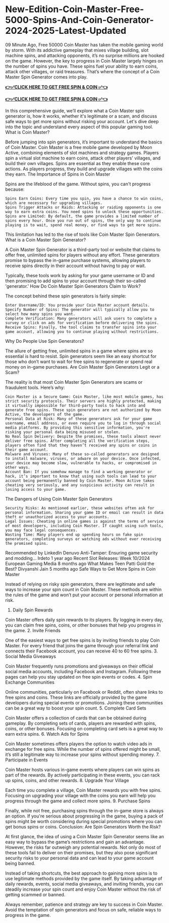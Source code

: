 # New-Edition-Coin-Master-Free-5000-Spins-And-Coin-Generator-2024-2025-Latest-Updated

09 Minute Ago, Free 50000 Coin Master has taken the mobile gaming world by storm. With its addictive gameplay that mixes village building, slot machine spins, and attacking opponents, it’s no surprise millions are hooked on the game. However, the key to progress in Coin Master largely hinges on the number of spins you have. These spins fuel your ability to earn coins, attack other villages, or raid treasures. That’s where the concept of a Coin Master Spin Generator comes into play.

**[👉✅CLICK HERE TO GET FREE SPIN & COIN ✅👈](https://tinyurl.com/mwppajyx)**

**[👉✅CLICK HERE TO GET FREE SPIN & COIN ✅👈](https://tinyurl.com/mwppajyx)**


In this comprehensive guide, we’ll explore what a Coin Master spin generator is, how it works, whether it's legitimate or a scam, and discuss safe ways to get more spins without risking your account. Let's dive deep into the topic and understand every aspect of this popular gaming tool.
What is Coin Master?

Before jumping into spin generators, it’s important to understand the basics of Coin Master. Coin Master is a free mobile game developed by Moon Active, combining elements of slot machines and strategy games. Players spin a virtual slot machine to earn coins, attack other players' villages, and build their own villages. Spins are essential as they enable these core actions. As players progress, they build and upgrade villages with the coins they earn.
The Importance of Spins in Coin Master

Spins are the lifeblood of the game. Without spins, you can't progress because:

    Spins Earn Coins: Every time you spin, you have a chance to win coins, which are necessary for upgrading villages.
    Spins Trigger Attacks or Raids: Attacking or raiding opponents is one way to earn extra coins. You need spins to unlock these opportunities.
    Spins are Limited: By default, the game provides a limited number of spins every hour. Once you run out of spins, the only way to continue playing is to wait, spend real money, or find ways to get more spins.

This limitation has led to the rise of tools like Coin Master Spin Generators.
What is a Coin Master Spin Generator?

A Coin Master Spin Generator is a third-party tool or website that claims to offer free, unlimited spins for players without any effort. These generators promise to bypass the in-game purchase systems, allowing players to receive spins directly in their account without having to pay or wait.

Typically, these tools work by asking for your game username or ID and then promising to add spins to your account through their so-called 'generator.'
How Do Coin Master Spin Generators Claim to Work?

The concept behind these spin generators is fairly simple:

    Enter Username/ID: You provide your Coin Master account details.
    Specify Number of Spins: The generator will typically allow you to select how many spins you want.
    Complete Verification: Many generators will ask users to complete a survey or click on ads for verification before delivering the spins.
    Receive Spins: Finally, the tool claims to transfer spins into your game account, allowing you to continue playing without restrictions.

Why Do People Use Spin Generators?

The allure of getting free, unlimited spins in a game where spins are so essential is hard to resist. Spin generators seem like an easy shortcut for those who don’t want to wait for free spins to regenerate or spend real money on in-game purchases.
Are Coin Master Spin Generators Legit or a Scam?

The reality is that most Coin Master Spin Generators are scams or fraudulent tools. Here’s why:

    Coin Master is a Secure Game: Coin Master, like most mobile games, has strict security protocols. Their servers are highly protected, making it virtually impossible for third-party tools to hack into and generate free spins. These spin generators are not authorized by Moon Active, the developers of the game.
    Personal Data at Risk: Many of these generators ask for your game username, email address, or even require you to log in through social media platforms. By providing this sensitive information, you're risking your personal data being misused or stolen.
    No Real Spin Delivery: Despite the promises, these tools almost never deliver free spins. After completing all the verification steps, players often find that they haven’t received any spins or coins in their game account.
    Malware and Viruses: Many of these so-called generators are designed to install malware, viruses, or adware on your device. Once infected, your device may become slow, vulnerable to hacks, or compromised in other ways.
    Account Ban: If you somehow manage to find a working generator or hack, it’s important to know that using such tools can lead to your account being permanently banned by Coin Master. Moon Active takes cheating very seriously, and any suspicious activity can result in losing access to your game.

The Dangers of Using Coin Master Spin Generators

    Security Risks: As mentioned earlier, these websites often ask for personal information. Sharing your game ID or email can result in data theft or unauthorized access to your accounts.
    Legal Issues: Cheating in online games is against the terms of service of most developers, including Coin Master. If caught using such tools, you may face legal consequences.
    Wasting Time: Many players end up spending hours on fake spin generators, completing surveys or watching ads without ever receiving the promised spins.

Recommended by LinkedIn
Denuvo Anti-Tamper: Ensuring game security and modding…
Irdeto 1 year ago
Recent Slot Releases: Week 10/2024
European Gaming Media 8 months ago
What Makes Teen Patti Gold the Best?
Divyanshi Jain 5 months ago
Safe Ways to Get More Spins in Coin Master

Instead of relying on risky spin generators, there are legitimate and safe ways to increase your spin count in Coin Master. These methods are within the rules of the game and won’t put your account or personal information at risk.
1. Daily Spin Rewards

Coin Master offers daily spin rewards to its players. By logging in every day, you can claim free spins, coins, or other bonuses that help you progress in the game.
2. Invite Friends

One of the easiest ways to get free spins is by inviting friends to play Coin Master. For every friend that joins the game through your referral link and connects their Facebook account, you can receive 40 to 60 free spins.
3. Social Media Giveaways

Coin Master frequently runs promotions and giveaways on their official social media accounts, including Facebook and Instagram. Following these pages can help you stay updated on free spin events or codes.
4. Spin Exchange Communities

Online communities, particularly on Facebook or Reddit, often share links to free spins and coins. These links are officially provided by the game developers during special events or promotions. Joining these communities can be a great way to boost your spin count.
5. Complete Card Sets

Coin Master offers a collection of cards that can be obtained during gameplay. By completing sets of cards, players are rewarded with spins, coins, or other bonuses. Focusing on completing card sets is a great way to earn extra spins.
6. Watch Ads for Spins

Coin Master sometimes offers players the option to watch video ads in exchange for free spins. While the number of spins offered might be small, it’s still a legitimate way to increase your spins without spending money.
7. Participate in Events

Coin Master hosts various in-game events where players can win spins as part of the rewards. By actively participating in these events, you can rack up spins, coins, and other rewards.
8. Upgrade Your Village

Each time you complete a village, Coin Master rewards you with free spins. Focusing on upgrading your village with the coins you earn will help you progress through the game and collect more spins.
9. Purchase Spins

Finally, while not free, purchasing spins through the in-game store is always an option. If you're serious about progressing in the game, buying a pack of spins might be worth considering during special promotions where you can get bonus spins or coins.
Conclusion: Are Spin Generators Worth the Risk?

At first glance, the idea of using a Coin Master Spin Generator seems like an easy way to bypass the game’s restrictions and gain an advantage. However, the risks far outweigh any potential rewards. Not only do most of these tools fail to deliver on their promises, but they also pose significant security risks to your personal data and can lead to your game account being banned.

Instead of taking shortcuts, the best approach to gaining more spins is to use legitimate methods provided by the game itself. By taking advantage of daily rewards, events, social media giveaways, and inviting friends, you can steadily increase your spin count and enjoy Coin Master without the risk of getting scammed or banned.

Always remember, patience and strategy are key to success in Coin Master. Avoid the temptation of spin generators and focus on safe, reliable ways to progress in the game.

